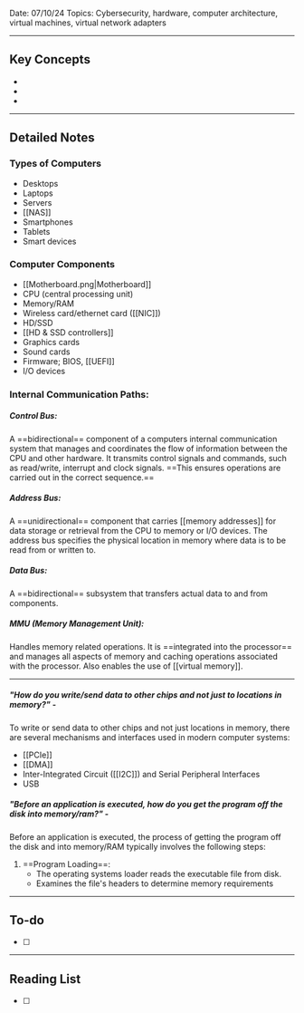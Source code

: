 
Date: 07/10/24
Topics: Cybersecurity, hardware, computer architecture, virtual machines, virtual network adapters

---

## Key Concepts

-
-
-

--- 

## Detailed Notes


### Types of Computers

-  Desktops
-  Laptops
-  Servers
-  [[NAS]]
-  Smartphones
-  Tablets
-  Smart devices

### Computer Components

-  [[Motherboard.png|Motherboard]]
-  CPU (central processing unit)
-  Memory/RAM
-  Wireless card/ethernet card ([[NIC]])
-  HD/SSD
-  [[HD & SSD controllers]]
-  Graphics cards
-  Sound cards
-  Firmware; BIOS, [[UEFI]]
-  I/O devices


### Internal Communication Paths:

##### Control Bus:
A ==bidirectional== component of a computers internal communication system that manages and coordinates the flow of information between the CPU and other hardware. It transmits control signals and commands, such as read/write, interrupt and clock signals. ==This ensures operations are carried out in the correct sequence.==

##### Address Bus:
A ==unidirectional== component that carries [[memory addresses]] for data storage or retrieval from the CPU to memory or I/O devices. The address bus specifies the physical location in memory where data is to be read from or written to.

##### Data Bus:
A ==bidirectional== subsystem that transfers actual data to and from components.

##### MMU (Memory Management Unit):
Handles memory related operations. It is ==integrated into the processor== and manages all aspects of memory and caching operations associated with the processor. Also enables the use of [[virtual memory]].


---

##### "*How do you write/send data to other chips and not just to locations in memory?*" -
To write or send data to other chips and not just locations in memory, there are several mechanisms and interfaces used in modern computer systems:
-  [[PCIe]]
-  [[DMA]]
-  Inter-Integrated Circuit ([[I2C]]) and Serial Peripheral Interfaces
-  USB

##### "*Before an application is executed, how do you get the program off the disk into memory/ram?*" -
Before an application is executed, the process of getting the program off the disk and into memory/RAM typically involves the following steps:

1. ==Program Loading==:
	- The operating systems loader reads the executable file from disk.
	- Examines the file's headers to determine memory requirements


---

## To-do

- [ ] 

---

## Reading List

- [ ] 